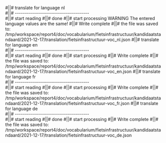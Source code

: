 #||# translate for language nl  
#||# -------------------------------------  
#||# start reading
#||# done
#||# start processing
WARNING The entered language values are the same!
#||# Write complete
#||# the file was saved to: /tmp/workspace/report4/doc/vocabularium/fietsinfrastructuur/kandidaatstandaard/2021-12-17/translation/fietsinfrastructuur-voc_nl.json
#||# translate for language en  
#||# -------------------------------------  
#||# start reading
#||# done
#||# start processing
#||# Write complete
#||# the file was saved to: /tmp/workspace/report4/doc/vocabularium/fietsinfrastructuur/kandidaatstandaard/2021-12-17/translation/fietsinfrastructuur-voc_en.json
#||# translate for language fr  
#||# -------------------------------------  
#||# start reading
#||# done
#||# start processing
#||# Write complete
#||# the file was saved to: /tmp/workspace/report4/doc/vocabularium/fietsinfrastructuur/kandidaatstandaard/2021-12-17/translation/fietsinfrastructuur-voc_fr.json
#||# translate for language de  
#||# -------------------------------------  
#||# start reading
#||# done
#||# start processing
#||# Write complete
#||# the file was saved to: /tmp/workspace/report4/doc/vocabularium/fietsinfrastructuur/kandidaatstandaard/2021-12-17/translation/fietsinfrastructuur-voc_de.json
